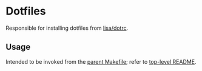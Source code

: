 # Dotfiles

Responsible for installing dotfiles from [lisa/dotrc](https://github.com/lisa/dotrc).

## Usage

Intended to be invoked from the [parent Makefile](../Makefile); refer to [top-level README](../README.md).
